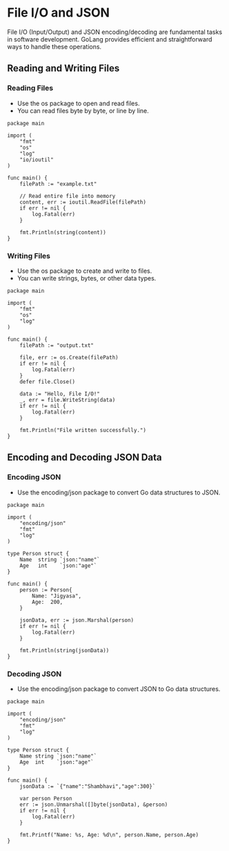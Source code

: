 # File I/O and JSON
File I/O (Input/Output) and JSON encoding/decoding are fundamental tasks in software development. GoLang provides efficient and straightforward ways to handle these operations.

## Reading and Writing Files
### Reading Files
- Use the os package to open and read files.
- You can read files byte by byte, or line by line.
```
package main

import (
	"fmt"
	"os"
	"log"
	"io/ioutil"
)

func main() {
	filePath := "example.txt"

	// Read entire file into memory
	content, err := ioutil.ReadFile(filePath)
	if err != nil {
		log.Fatal(err)
	}

	fmt.Println(string(content))
}
```
### Writing Files
- Use the os package to create and write to files.
- You can write strings, bytes, or other data types.
```
package main

import (
	"fmt"
	"os"
	"log"
)

func main() {
	filePath := "output.txt"

	file, err := os.Create(filePath)
	if err != nil {
		log.Fatal(err)
	}
	defer file.Close()

	data := "Hello, File I/O!"
	_, err = file.WriteString(data)
	if err != nil {
		log.Fatal(err)
	}

	fmt.Println("File written successfully.")
}
```
## Encoding and Decoding JSON Data
### Encoding JSON
- Use the encoding/json package to convert Go data structures to JSON.
```
package main

import (
	"encoding/json"
	"fmt"
	"log"
)

type Person struct {
	Name  string `json:"name"`
	Age   int    `json:"age"`
}

func main() {
	person := Person{
		Name: "Jigyasa",
		Age:  200,
	}

	jsonData, err := json.Marshal(person)
	if err != nil {
		log.Fatal(err)
	}

	fmt.Println(string(jsonData))
}
```
### Decoding JSON
- Use the encoding/json package to convert JSON to Go data structures.
```
package main

import (
	"encoding/json"
	"fmt"
	"log"
)

type Person struct {
	Name string `json:"name"`
	Age  int    `json:"age"`
}

func main() {
	jsonData := `{"name":"Shambhavi","age":300}`

	var person Person
	err := json.Unmarshal([]byte(jsonData), &person)
	if err != nil {
		log.Fatal(err)
	}

	fmt.Printf("Name: %s, Age: %d\n", person.Name, person.Age)
}
```
